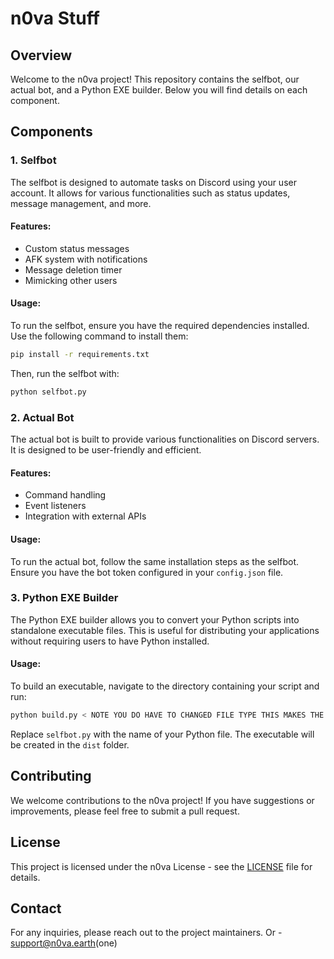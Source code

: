 # n0va Stuff

## Overview
Welcome to the n0va project! This repository contains the selfbot, our actual bot, and a Python EXE builder. Below you will find details on each component.

## Components

### 1. Selfbot
The selfbot is designed to automate tasks on Discord using your user account. It allows for various functionalities such as status updates, message management, and more.

#### Features:
- Custom status messages
- AFK system with notifications
- Message deletion timer
- Mimicking other users

#### Usage:
To run the selfbot, ensure you have the required dependencies installed. Use the following command to install them:
```bash
pip install -r requirements.txt
```

Then, run the selfbot with:
```bash
python selfbot.py
```

### 2. Actual Bot
The actual bot is built to provide various functionalities on Discord servers. It is designed to be user-friendly and efficient.

#### Features:
- Command handling
- Event listeners
- Integration with external APIs

#### Usage:
To run the actual bot, follow the same installation steps as the selfbot. Ensure you have the bot token configured in your `config.json` file.

### 3. Python EXE Builder
The Python EXE builder allows you to convert your Python scripts into standalone executable files. This is useful for distributing your applications without requiring users to have Python installed.

#### Usage:
To build an executable, navigate to the directory containing your script and run:
```bash
python build.py < NOTE YOU DO HAVE TO CHANGED FILE TYPE THIS MAKES THE SELF BOT, AND YOU HAVE TO INCLUDE A ICON.ICO FILE
```
Replace `selfbot.py` with the name of your Python file. The executable will be created in the `dist` folder.

## Contributing
We welcome contributions to the n0va project! If you have suggestions or improvements, please feel free to submit a pull request.

## License
This project is licensed under the n0va License - see the [LICENSE](LICENSE) file for details.

## Contact
For any inquiries, please reach out to the project maintainers.
Or - support@n0va.earth(one)
